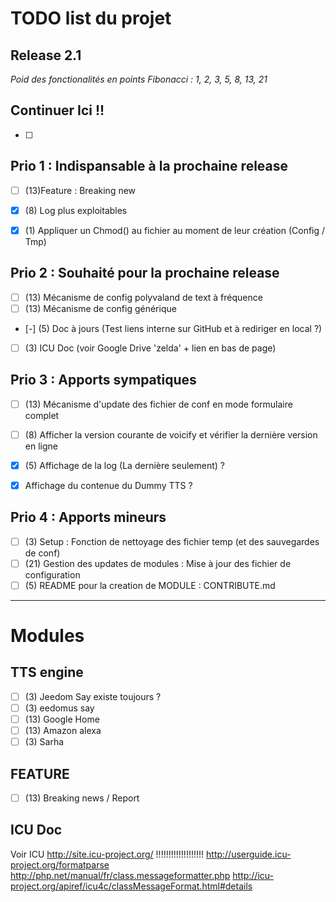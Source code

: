 # TODO list du projet
## Release 2.1

_Poid des fonctionalités en points Fibonacci : 1, 2, 3, 5, 8, 13, 21_

## Continuer Ici !!
* [ ]

## Prio 1 : Indispansable à la prochaine release
* [ ] (13)Feature : Breaking new
* [x] (8) Log plus exploitables
* [x] (1) Appliquer un Chmod() au fichier au moment de leur création (Config / Tmp)


## Prio 2 : Souhaité pour la prochaine release
* [ ] (13) Mécanisme de config polyvaland de text à fréquence
* [ ] (13) Mécanisme de config générique
* [-] (5) Doc à jours (Test liens interne sur GitHub et à rediriger en local ?)
* [ ] (3) ICU Doc (voir Google Drive 'zelda' + lien en bas de page)


## Prio 3 : Apports sympatiques
* [ ] (13) Mécanisme d'update des fichier de conf en mode formulaire complet
* [ ] (8) Afficher la version courante de voicify et vérifier la dernière version en ligne
* [x] (5) Affichage de la log (La dernière seulement) ?
* [x] Affichage du contenue du Dummy TTS ?


## Prio 4 : Apports mineurs
* [ ] (3) Setup : Fonction de nettoyage des fichier temp (et des sauvegardes de conf)
* [ ] (21) Gestion des updates de modules : Mise à jour des fichier de configuration
* [ ] (5) README pour la creation de MODULE : CONTRIBUTE.md

--------------------------------------------------------------------------------
# Modules
## TTS engine
* [ ] (3) Jeedom Say existe toujours ?
* [ ] (3) eedomus say
* [ ] (13) Google Home
* [ ] (13) Amazon alexa
* [ ] (3) Sarha

## FEATURE
* [ ] (13) Breaking news / Report


## ICU Doc
Voir ICU http://site.icu-project.org/ !!!!!!!!!!!!!!!!!!!
http://userguide.icu-project.org/formatparse
http://php.net/manual/fr/class.messageformatter.php
http://icu-project.org/apiref/icu4c/classMessageFormat.html#details
